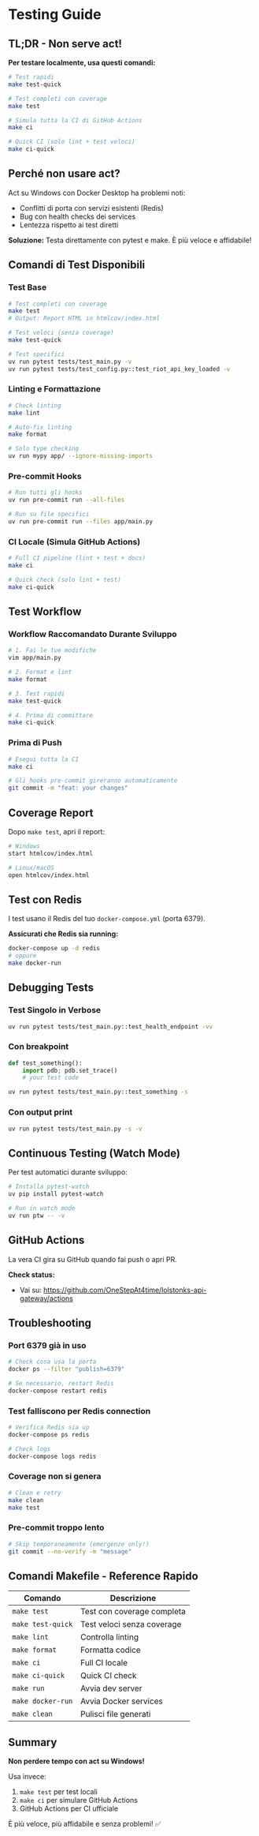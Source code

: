 # Testing Guide

## TL;DR - Non serve act!

**Per testare localmente, usa questi comandi:**

```bash
# Test rapidi
make test-quick

# Test completi con coverage
make test

# Simula tutta la CI di GitHub Actions
make ci

# Quick CI (solo lint + test veloci)
make ci-quick
```

## Perché non usare act?

Act su Windows con Docker Desktop ha problemi noti:
- Conflitti di porta con servizi esistenti (Redis)
- Bug con health checks dei services
- Lentezza rispetto ai test diretti

**Soluzione:** Testa direttamente con pytest e make. È più veloce e affidabile!

## Comandi di Test Disponibili

### Test Base

```bash
# Test completi con coverage
make test
# Output: Report HTML in htmlcov/index.html

# Test veloci (senza coverage)
make test-quick

# Test specifici
uv run pytest tests/test_main.py -v
uv run pytest tests/test_config.py::test_riot_api_key_loaded -v
```

### Linting e Formattazione

```bash
# Check linting
make lint

# Auto-fix linting
make format

# Solo type checking
uv run mypy app/ --ignore-missing-imports
```

### Pre-commit Hooks

```bash
# Run tutti gli hooks
uv run pre-commit run --all-files

# Run su file specifici
uv run pre-commit run --files app/main.py
```

### CI Locale (Simula GitHub Actions)

```bash
# Full CI pipeline (lint + test + docs)
make ci

# Quick check (solo lint + test)
make ci-quick
```

## Test Workflow

### Workflow Raccomandato Durante Sviluppo

```bash
# 1. Fai le tue modifiche
vim app/main.py

# 2. Format e lint
make format

# 3. Test rapidi
make test-quick

# 4. Prima di committare
make ci-quick
```

### Prima di Push

```bash
# Esegui tutta la CI
make ci

# Gli hooks pre-commit gireranno automaticamente
git commit -m "feat: your changes"
```

## Coverage Report

Dopo `make test`, apri il report:

```bash
# Windows
start htmlcov/index.html

# Linux/macOS
open htmlcov/index.html
```

## Test con Redis

I test usano il Redis del tuo `docker-compose.yml` (porta 6379).

**Assicurati che Redis sia running:**

```bash
docker-compose up -d redis
# oppure
make docker-run
```

## Debugging Tests

### Test Singolo in Verbose

```bash
uv run pytest tests/test_main.py::test_health_endpoint -vv
```

### Con breakpoint

```python
def test_something():
    import pdb; pdb.set_trace()
    # your test code
```

```bash
uv run pytest tests/test_main.py::test_something -s
```

### Con output print

```bash
uv run pytest tests/test_main.py -s -v
```

## Continuous Testing (Watch Mode)

Per test automatici durante sviluppo:

```bash
# Installa pytest-watch
uv pip install pytest-watch

# Run in watch mode
uv run ptw -- -v
```

## GitHub Actions

La vera CI gira su GitHub quando fai push o apri PR.

**Check status:**
- Vai su: https://github.com/OneStepAt4time/lolstonks-api-gateway/actions

## Troubleshooting

### Port 6379 già in uso

```bash
# Check cosa usa la porta
docker ps --filter "publish=6379"

# Se necessario, restart Redis
docker-compose restart redis
```

### Test falliscono per Redis connection

```bash
# Verifica Redis sia up
docker-compose ps redis

# Check logs
docker-compose logs redis
```

### Coverage non si genera

```bash
# Clean e retry
make clean
make test
```

### Pre-commit troppo lento

```bash
# Skip temporaneamente (emergenze only!)
git commit --no-verify -m "message"
```

## Comandi Makefile - Reference Rapido

| Comando | Descrizione |
|---------|-------------|
| `make test` | Test con coverage completa |
| `make test-quick` | Test veloci senza coverage |
| `make lint` | Controlla linting |
| `make format` | Formatta codice |
| `make ci` | Full CI locale |
| `make ci-quick` | Quick CI check |
| `make run` | Avvia dev server |
| `make docker-run` | Avvia Docker services |
| `make clean` | Pulisci file generati |

## Summary

**Non perdere tempo con act su Windows!**

Usa invece:
1. `make test` per test locali
2. `make ci` per simulare GitHub Actions
3. GitHub Actions per CI ufficiale

È più veloce, più affidabile e senza problemi! ✅
